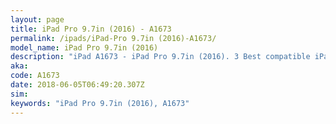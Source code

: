 ```yaml
---
layout: page
title: iPad Pro 9.7in (2016) - A1673
permalink: /ipads/iPad-Pro 9.7in (2016)-A1673/
model_name: iPad Pro 9.7in (2016)
description: "iPad A1673 - iPad Pro 9.7in (2016). 3 Best compatible iPad cases, pens, chargers and keyboards."
aka: 
code: A1673
date: 2018-06-05T06:49:20.307Z
sim: 
keywords: "iPad Pro 9.7in (2016), A1673"
---
```

